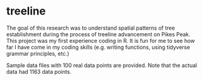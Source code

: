 # treeline

The goal of this research was to understand spatial patterns of tree establishment during the process of treeline advancement on Pikes Peak. This project was my first experience coding in R. It is fun for me to see how far I have come in my coding skills (e.g. writing functions, using tidyverse grammar principles, etc.)

Sample data files with 100 real data points are provided. Note that the actual data had 1163 data points.

